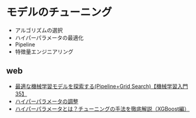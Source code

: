 # モデルのチューニング 
- アルゴリズムの選択
- ハイパーパラメータの最適化
- Pipeline
- 特徴量エンジニアリング

## web
- [最適な機械学習モデルを探索する(Pipeline+Grid Search)【機械学習入門35】](https://datawokagaku.com/tuning/)
- [ハイパーパラメータの調整](https://uribo.github.io/practical-ds/03/parameter-tuning.html)
- [ハイパーパラメータとは？チューニングの手法を徹底解説（XGBoost編）](https://www.codexa.net/hyperparameter-tuning-python/)

